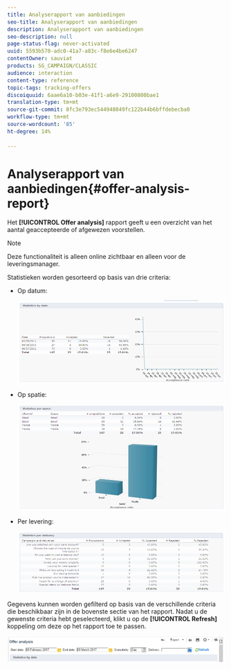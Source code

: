 ```yaml
---
title: Analyserapport van aanbiedingen
seo-title: Analyserapport van aanbiedingen
description: Analyserapport van aanbiedingen
seo-description: null
page-status-flag: never-activated
uuid: 5593b570-adc0-41a7-a83c-f8e6e4be6247
contentOwner: sauviat
products: SG_CAMPAIGN/CLASSIC
audience: interaction
content-type: reference
topic-tags: tracking-offers
discoiquuid: 6aae6a10-b03e-41f1-a6e9-29100800bae1
translation-type: tm+mt
source-git-commit: 8fc3e793ec544948049fc122b44b6bffdebecba0
workflow-type: tm+mt
source-wordcount: '85'
ht-degree: 14%

---
```



# Analyserapport van aanbiedingen{#offer-analysis-report}

Het **[!UICONTROL Offer analysis]** rapport geeft u een overzicht van het aantal geaccepteerde of afgewezen voorstellen.

>[!NOTE]
>
>Deze functionaliteit is alleen online zichtbaar en alleen voor de leveringsmanager.

Statistieken worden gesorteerd op basis van drie criteria:

* Op datum:

   ![](assets/offer_report_perdate.png)

* Op spatie:

   ![](assets/offer_report_perspaces.png)

* Per levering:

   ![](assets/offer_report_perdeliveries.png)

Gegevens kunnen worden gefilterd op basis van de verschillende criteria die beschikbaar zijn in de bovenste sectie van het rapport. Nadat u de gewenste criteria hebt geselecteerd, klikt u op de **[!UICONTROL Refresh]** koppeling om deze op het rapport toe te passen.

![](assets/offer_report_criteria.png)

